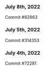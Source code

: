 ### July 8th, 2022

Commit #82863

### July 5th, 2022

Commit #314353


### July 4th, 2022

Commit #72281
